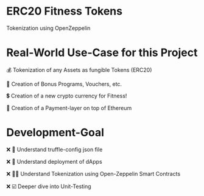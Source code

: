 # ERC20 Fitness Tokens

Tokenization using OpenZeppelin

# Real-World Use-Case for this Project

💰 Tokenization of any Assets as fungible Tokens (ERC20)

🏦 Creation of Bonus Programs, Vouchers, etc.

💲 Creation of a new crypto currency for Fitness!

🧾 Creation of a Payment-layer on top of Ethereum

# Development-Goal

❌ 🧰 Understand truffle-config json file

❌ 🤖 Understand deployment of dApps

❌ 🦸‍♂️ Understand Tokenization using Open-Zeppelin Smart Contracts

❌ ☑️ Deeper dive into Unit-Testing

